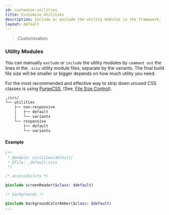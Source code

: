 ```yaml
---
id: customize-utilities
title: Customize Utilities
description: Include or exclude the utility modules in the framework.
layout: default
---
```


> Customization

### Utility Modules

You can manually `exclude` or `include` the utility modules by `comment out` the lines in the `.scss` utility module files, separate by the variants. The final build file size will be smaller or bigger depends on how much utility you need. 

For the most recommended and effective way to strip down unused CSS classes is using [PurgeCSS](https://purgecss.com/), (See, [File Size Control](/file-size-control)).

```bash
./src/
└── utilities
    ├── non-responsive
    │   ├── default
    │   └── variants
    └── responsive
        ├── default
        └── variants
```

#### Example

```sass
/**
 * @module: utilities/default/
 * @file: _default.scss
 */

/* accessibility */

@include screenReader($class: $default)

/* backgrounds */

@include backgroundColorAmber($class: $default)
...
```